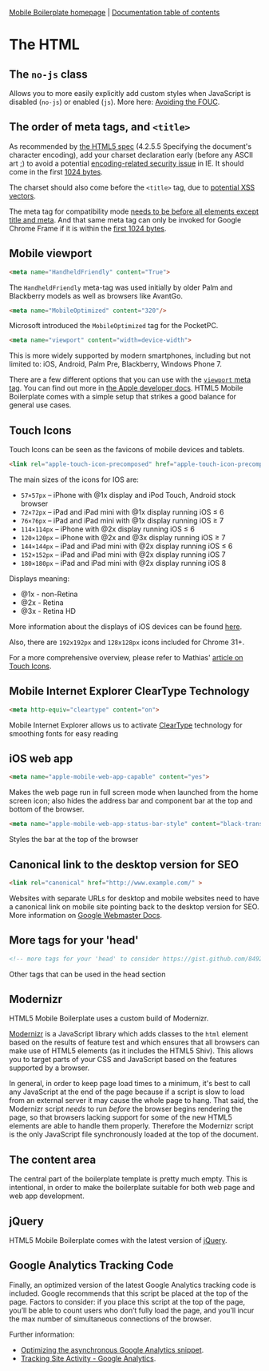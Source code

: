 [Mobile Boilerplate homepage](http://html5boilerplate.com/mobile/) | [Documentation
table of contents](README.md)

# The HTML


## The `no-js` class

Allows you to more easily explicitly add custom styles when JavaScript is
disabled (`no-js`) or enabled (`js`). More here: [Avoiding the
FOUC](http://paulirish.com/2009/avoiding-the-fouc-v3/).


## The order of meta tags, and `<title>`

As recommended by [the HTML5
spec](https://html.spec.whatwg.org/multipage/semantics.html#charset)
(4.2.5.5 Specifying the document's character encoding), add your charset
declaration early (before any ASCII art ;) to avoid a potential
[encoding-related security
issue](https://code.google.com/p/doctype-mirror/wiki/ArticleUtf7) in IE. It
should come in the first [1024
bytes](https://html.spec.whatwg.org/multipage/semantics.html#charset1024).

The charset should also come before the `<title>` tag, due to [potential XSS
vectors](https://code.google.com/p/doctype-mirror/wiki/ArticleUtf7).

The meta tag for compatibility mode [needs to be before all elements except
title and meta](http://h5bp.com/f "Defining Document Compatibility - MSDN").
And that same meta tag can only be invoked for Google Chrome Frame if it is
within the [first 1024
bytes](https://code.google.com/p/chromium/issues/detail?id=23003).

## Mobile viewport

```html
<meta name="HandheldFriendly" content="True">
```

The `HandheldFriendly` meta-tag was used initially by older Palm and Blackberry models as well as browsers like AvantGo.

```html
<meta name="MobileOptimized" content="320"/>
```

Microsoft introduced the `MobileOptimized` tag for the PocketPC.

```html
<meta name="viewport" content="width=device-width">
```

This is more widely supported by modern smartphones, including but not limited to: iOS, Android, Palm Pre, Blackberry, Windows Phone 7.

There are a few different options that you can use with the [`viewport` meta
tag](https://docs.google.com/present/view?id=dkx3qtm_22dxsrgcf4 "Viewport and
Media Queries - The Complete Idiot's Guide"). You can find out more in [the
Apple developer docs](http://j.mp/mobileviewport). HTML5 Mobile Boilerplate comes with
a simple setup that strikes a good balance for general use cases.

## Touch Icons

Touch Icons can be seen as the favicons of mobile devices and tablets.

```html
<link rel="apple-touch-icon-precomposed" href="apple-touch-icon-precomposed.png">
```

The main sizes of the icons for IOS are:

* `57×57px` – iPhone with @1x display and iPod Touch, Android stock browser
* `72×72px` – iPad and iPad mini with @1x display running iOS ≤ 6
* `76×76px` – iPad and iPad mini with @1x display running iOS ≥ 7
* `114×114px` – iPhone with @2x display running iOS ≤ 6
* `120×120px` – iPhone with @2x and @3x display running iOS ≥ 7
* `144×144px` – iPad and iPad mini with @2x display running iOS ≤ 6
* `152×152px` – iPad and iPad mini with @2x display running iOS 7
* `180×180px` – iPad and iPad mini with @2x display running iOS 8

Displays meaning:

* @1x - non-Retina
* @2x - Retina
* @3x - Retina HD

More information about the displays of iOS devices can be found
[here](https://en.wikipedia.org/wiki/List_of_iOS_devices#Display).

Also, there are `192x192px` and `128x128px` icons included for Chrome 31+.

For a more comprehensive overview, please refer to Mathias' [article on Touch
Icons](https://mathiasbynens.be/notes/touch-icons).

## Mobile Internet Explorer ClearType Technology

```html
<meta http-equiv="cleartype" content="on">
```

Mobile Internet Explorer allows us to activate [ClearType](https://www.microsoft.com/typography/whatiscleartype.mspx) technology for smoothing fonts for easy reading

## iOS web app

```html
<meta name="apple-mobile-web-app-capable" content="yes">
```

Makes the web page run in full screen mode when launched from the home screen icon; also hides the address bar and component bar at the top and bottom of the browser.

```html
<meta name="apple-mobile-web-app-status-bar-style" content="black-translucent">
```

Styles the bar at the top of the browser

## Canonical link to the desktop version for SEO

```html
<link rel="canonical" href="http://www.example.com/" >
```

Websites with separate URLs for desktop and mobile websites need to have a canonical link on mobile site pointing back to the desktop version for SEO. More information on [Google Webmaster Docs](https://developers.google.com/webmasters/smartphone-sites/details#separateurls).

## More tags for your 'head'

```html
<!-- more tags for your 'head' to consider https://gist.github.com/849231 -->
```

Other tags that can be used in the head section

## Modernizr

HTML5 Mobile Boilerplate uses a custom build of Modernizr.

[Modernizr](http://modernizr.com) is a JavaScript library which adds classes to
the `html` element based on the results of feature test and which ensures that
all browsers can make use of HTML5 elements (as it includes the HTML5 Shiv).
This allows you to target parts of your CSS and JavaScript based on the
features supported by a browser.

In general, in order to keep page load times to a minimum, it's best to call
any JavaScript at the end of the page because if a script is slow to load
from an external server it may cause the whole page to hang. That said, the
Modernizr script *needs* to run *before* the browser begins rendering the page,
so that browsers lacking support for some of the new HTML5 elements are able to
handle them properly. Therefore the Modernizr script is the only JavaScript
file synchronously loaded at the top of the document.


## The content area

The central part of the boilerplate template is pretty much empty. This is
intentional, in order to make the boilerplate suitable for both web page and
web app development.

## jQuery

HTML5 Mobile Boilerplate comes with the latest version of [jQuery](https://jquery.com).

## Google Analytics Tracking Code

Finally, an optimized version of the latest Google Analytics tracking code is
included. Google recommends that this script be placed at the top of the page.
Factors to consider: if you place this script at the top of the page, you’ll be
able to count users who don’t fully load the page, and you’ll incur the max
number of simultaneous connections of the browser.

Further information:

* [Optimizing the asynchronous Google Analytics
  snippet](https://mathiasbynens.be/notes/async-analytics-snippet).
* [Tracking Site Activity - Google
  Analytics](https://developers.google.com/analytics/devguides/collection/gajs/asyncTracking).
